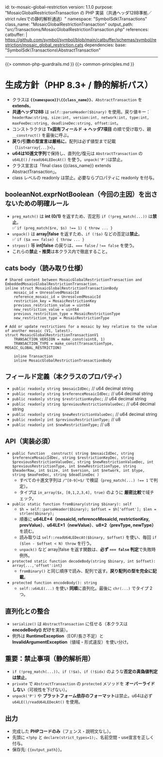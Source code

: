 id: tx-mosaic-global-restriction
version: 1.1.0
purpose: "MosaicGlobalRestrictionTransaction の PHP 実装（共通ヘッダ128B準拠／strict rulesでの静的解析通過）"
namespace: "SymbolSdk\\Transactions"
class_name: "MosaicGlobalRestrictionTransaction"
output_path: "src/Transactions/MosaicGlobalRestrictionTransaction.php"
references:
  catbuffer: |
    https://github.com/symbol/symbol/blob/main/catbuffer/schemas/symbol/restriction/mosaic_global_restriction.cats
dependencies:
  base:   "SymbolSdk\\Transactions\\AbstractTransaction"

---
{{> common-php-guardrails.md }}
{{> common-principles.md }}

# 生成方針（PHP 8.3+ / 静的解析パス）
- クラスは **`{{namespace}}\{{class_name}}`**、`AbstractTransaction` を **extends**。
- **共通ヘッダ128B** は `self::parseHeader($binary)` を使用。戻り値キー：
  `headerRaw:string, size:int, version:int, network:int, type:int, maxFeeDec:string, deadlineDec:string, offset:int`。
- コンストラクタは **Tx固有フィールド → ヘッダ7項目** の順で受け取り、親 `__construct()` を最後に呼ぶ。
- **戻り/引数の型宣言は厳格に**。配列は必ず値型まで記載（`list<array{...}>`）。
- **u64は10進文字列**で保持し、直列化/復元は `AbstractTransaction` の `u64LE()` / `readU64LEDecAt()` を使う。`unpack('P')`は禁止。
- クラス宣言は「final class {{class_name}} extends AbstractTransaction」。
- class レベルの readonly は禁止。必要ならプロパティに readonly を付与。

## booleanNot.exprNotBoolean（今回の主因）を出さないための明確ルール
- `preg_match()` は **int (0/1)** を返すため、否定形 `if (!preg_match(...))` は**禁止**。  
  ✅ `if (preg_match($re, $s) !== 1) { throw ... }`
- `unpack()` は **array|false** を返すため、`if (!$a)` などの否定は**禁止**。  
  ✅ `if ($a === false) { throw ... }`
- `strpos()` 等 **int|false** の戻りは、`=== false` / `!== false` を使う。
- これらの**禁止・推奨**は本クラス内で徹底すること。

## cats body（読み取り仕様）
```cats
# Shared content between MosaicGlobalRestrictionTransaction and EmbeddedMosaicGlobalRestrictionTransaction.
inline struct MosaicGlobalRestrictionTransactionBody
    mosaic_id = UnresolvedMosaicId
    reference_mosaic_id = UnresolvedMosaicId
    restriction_key = MosaicRestrictionKey
    previous_restriction_value = uint64
    new_restriction_value = uint64
    previous_restriction_type = MosaicRestrictionType
    new_restriction_type = MosaicRestrictionType

# Add or update restrictions for a mosaic by key relative to the value of another mosaic (V1, latest).
struct MosaicGlobalRestrictionTransactionV1
    TRANSACTION_VERSION = make_const(uint8, 1)
    TRANSACTION_TYPE = make_const(TransactionType, MOSAIC_GLOBAL_RESTRICTION)

    inline Transaction
    inline MosaicGlobalRestrictionTransactionBody
```

## フィールド定義（本クラスのプロパティ）
- `public readonly string $mosaicIdDec;`            // u64 decimal string
- `public readonly string $referenceMosaicIdDec;`   // u64 decimal string
- `public readonly string $restrictionKeyDec;`      // u64 decimal string
- `public readonly string $previousRestrictionValueDec;` // u64 decimal string
- `public readonly string $newRestrictionValueDec;`      // u64 decimal string
- `public readonly int $previousRestrictionType;`   // u8
- `public readonly int $newRestrictionType;`        // u8

## API（実装必須）
- `public function __construct(
    string $mosaicIdDec,
    string $referenceMosaicIdDec,
    string $restrictionKeyDec,
    string $previousRestrictionValueDec,
    string $newRestrictionValueDec,
    int $previousRestrictionType,
    int $newRestrictionType,
    string $headerRaw, int $size, int $version, int $network, int $type, string $maxFeeDec, string $deadlineDec
  )`
  - すべての十進文字列は `/^[0-9]+$/` で検証（`preg_match(...) !== 1` で判定）。
  - タイプは `in_array($x, [0,1,2,3,4], true)` のように **厳密比較**で域チェック。
- `public static function fromBinary(string $binary): self`
  - `$h = self::parseHeader($binary); $offset = $h['offset']; $len = strlen($binary);`
  - 順番に **u64LE×4（mosaicId, referenceMosaicId, restrictionKey, prevValue）**、**u64LE×1（newValue）**、**u8×2（prevType, newType）** を読む。
  - 読み取りは `self::readU64LEDecAt($binary, $offset)` を使い、毎回 `if ($len - $offset < N) throw` を行う。
  - `unpack()` など array|false を返す関数は、**必ず `=== false` 判定**で失敗時例外。
- `protected static function decodeBody(string $binary, int $offset): array{...,'offset':int}`
  - `fromBinary()` と同じ順序で読み、配列で返す。**戻り配列の型を完全に記載**。
- `protected function encodeBody(): string`
  - `self::u64LE(...)` を使い **同順**に直列化。最後に `chr(...)` でタイプ 2 つ。

## 直列化との整合
- `serialize()` は `AbstractTransaction` に任せる（本クラスは **encodeBody() だけ**を実装）。
- 例外は **RuntimeException**（EOF/長さ不足）と **InvalidArgumentException**（値域・形式違反）を使い分け。

## 重要：禁止事項（静的解析用）
- `if (!preg_match(...))`、`if (!$a)`、`if (!$idx)` のような**否定の真偽値判定は禁止**。
- `private` で `AbstractTransaction` の `protected` メソッドを **オーバーライドしない**（可視性を下げない）。
- `unpack('P')` や **プラットフォーム依存のフォーマット**は禁止。u64は必ず `u64LE()/readU64LEDecAt()` を使用。

## 出力
- 完成した **PHPコードのみ**（フェンス・説明文なし）。
- 先頭に `<?php` と `declare(strict_types=1);`、名前空間・use宣言を正しく付与。
- 保存先: `{{output_path}}`。
